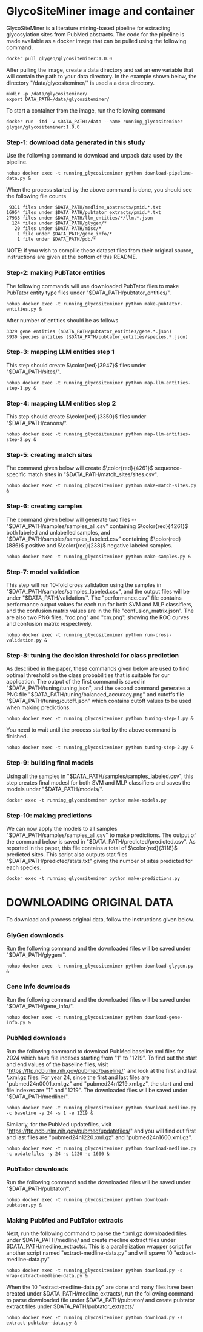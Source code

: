 # GlycoSiteMiner image and container

GlycoSiteMiner is a literature mining-based pipeline for extracting glycosylation sites from PubMed abstracts. The code for the pipeline is made available as a docker image that can be pulled using the following command.


```
docker pull glygen/glycositeminer:1.0.0
```

After pulling the image, create a data directory and set an env variable that will contain the path to your data directory. In the example shown below, 
the directory "/data/glycositeminer/" is used a a data directory.
```
mkdir -p /data/glycositeminer/
export DATA_PATH=/data/glycositeminer/
```

To start a container from the image, run the following command
```
docker run -itd -v $DATA_PATH:/data --name running_glycositeminer glygen/glycositeminer:1.0.0
```


### Step-1: download data generated in this study
Use the following command to download and unpack data used by the pipeline. 
```
nohup docker exec -t running_glycositeminer python download-pipeline-data.py &
```
When the process started by the above command is done, you should see the following file counts
```
 9311 files under $DATA_PATH/medline_abstracts/pmid.*.txt
16954 files under $DATA_PATH/pubtator_extracts/pmid.*.txt
27933 files under $DATA_PATH/llm_entities/*/llm.*.json
  124 files under $DATA_PATH/glygen/* 
   20 files under $DATA_PATH/misc/*
    1 file under $DATA_PATH/gene_info/*
    1 file under $DATA_PATH/pdb/*
```
NOTE: if you wish to complile these dataset files from their original source, instructions are given at the bottom of this README.


### Step-2: making PubTator entities 
The following commands will use downloaded PubTator files to make PubTator entity type files under "$DATA_PATH/pubtator_entities/".  
```
nohup docker exec -t running_glycositeminer python make-pubtator-entities.py &
```

After number of entities should be as follows
```
3329 gene entities ($DATA_PATH/pubtator_entities/gene.*.json)
3930 species entities ($DATA_PATH/pubtator_entities/species.*.json)
```


### Step-3: mapping LLM entities step 1
This step should create $\color{red}{3947}$ files under "$DATA_PATH/sites/".
```
nohup docker exec -t running_glycositeminer python map-llm-entities-step-1.py &
```

### Step-4: mapping LLM entities step 2
This step should create $\color{red}{3350}$ files under "$DATA_PATH/canons/".
```
nohup docker exec -t running_glycositeminer python map-llm-entities-step-2.py &
```


### Step-5: creating match sites
The command given below will create $\color{red}{4261}$ sequence-specific match sites in "$DATA_PATH/match_sites/sites.csv".
```
nohup docker exec -t running_glycositeminer python make-match-sites.py &
```


### Step-6: creating samples
The command given below will generate two files --  "$DATA_PATH/samples/samples_all.csv" containing $\color{red}{4261}$ both labeled and unlabelled samples, and "$DATA_PATH/samples/samples_labeled.csv" containing $\color{red}{886}$ positive and $\color{red}{238}$ negative labeled samples.
```
nohup docker exec -t running_glycositeminer python make-samples.py &
```


### Step-7: model validation
This step will run 10-fold cross validation using the samples in "$DATA_PATH/samples/samples_labeled.csv", and the
output files will be under "$DATA_PATH/validation/". The "performance.csv" file contains performance 
output values for each run for both SVM and MLP classifiers, and the confusion matrix values are in the file
"confusion_matrix.json". The are also two PNG files, "roc.png" and "cm.png", showing the ROC curves and confusion 
matrix respectively.
```
nohup docker exec -t running_glycositeminer python run-cross-validation.py &
```


### Step-8: tuning the decision threshold for class prediction
As described in the paper, these commands given below are used to find optimal threshold on the class probabilities that is 
suitable for our application. The output of the first command is saved in "$DATA_PATH/tuning/tuning.json", 
and the second command generates a PNG file "$DATA_PATH/tuning/balanced_accuracy.png" and cutoffs file "$DATA_PATH/tuning/cutoff.json" which contains cutoff values to be used when making predictions. 
```
nohup docker exec -t running_glycositeminer python tuning-step-1.py &
```

You need to wait until the process started by the above command is finished.
```
nohup docker exec -t running_glycositeminer python tuning-step-2.py &
```


### Step-9: building final models
Using all the samples in "$DATA_PATH/samples/samples_labeled.csv", this step creates final modesl for both
SVM and MLP classifiers and saves the models under "$DATA_PATH/models/".
```
docker exec -t running_glycositeminer python make-models.py 
```


### Step-10: making predictions
We can now apply the models to all samples "$DATA_PATH/samples/samples_all.csv" to make predictions. The output of the command below
is saved in "$DATA_PATH/predicted/predicted.csv". As reported in the paper, this file contains a total of $\color{red}{3118}$ predicted sites. This script also outputs stat files "$DATA_PATH/predicted/stats.txt" giving the number of sites predicted for each species.
```
docker exec -t running_glycositeminer python make-predictions.py 
```


# DOWNLOADING ORIGINAL DATA
To download and process original data, follow the instructions given below.

### GlyGen downloads
Run the following command and the downloaded files will be saved under "$DATA_PATH/glygen/".
```
nohup docker exec -t running_glycositeminer python download-glygen.py &
```

### Gene Info downloads
Run the following command and the downloaded files will be saved under "$DATA_PATH/gene_info/".
```
nohup docker exec -t running_glycositeminer python download-gene-info.py &
```

### PubMed downloads
Run the following command to download PubMed baseline xml files for 2024 which have file indexes starting from "1" to "1219". To find out the 
start and end values of the baseline files, visit "https://ftp.ncbi.nlm.nih.gov/pubmed/baseline/" and look at the first and last *.xml.gz files. 
For year 24, since the first and last files are "pubmed24n0001.xml.gz" and "pubmed24n1219.xml.gz", the start and end file indexes are "1" and "1219". 
The downloaded files will be saved under "$DATA_PATH/medline/".
```
nohup docker exec -t running_glycositeminer python download-medline.py -c baseline -y 24 -s 1 -e 1219 &
```
Similarly, for the PubMed updatefiles, visit "https://ftp.ncbi.nlm.nih.gov/pubmed/updatefiles/" and you will find out first and last files 
are "pubmed24n1220.xml.gz" and "pubmed24n1600.xml.gz".
```
nohup docker exec -t running_glycositeminer python download-medline.py -c updatefiles -y 24 -s 1220 -e 1600 &
```

### PubTator downloads
Run the following command and the downloaded files will be saved under "$DATA_PATH/pubtator/".
```
nohup docker exec -t running_glycositeminer python download-pubtator.py &
```

### Making PubMed and PubTator extracts
Next, run the following command to parse the *.xml.gz downloaded files under $DATA_PATH/medline/
and create medline extract files under $DATA_PATH/medline_extracts/. This is a parallelization wrapper script 
for another script named "extract-medline-data.py" and will spawn 10 "extract-medline-data.py"
```
nohup docker exec -t running_glycositeminer python download.py -s wrap-extract-medline-data.py &
```

When the 10 "extract-medline-data.py" are done and many files have been created under $DATA_PATH/medline_extracts/,
run the following command to parse downloaded file under $DATA_PATH/pubtator/
and create pubtator extract files under $DATA_PATH/pubtator_extracts/
```
nohup docker exec -t running_glycositeminer python download.py -s extract-pubtator-data.py &
```     






